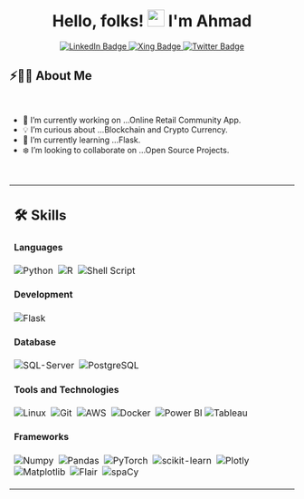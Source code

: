 <h1 align="center">Hello, folks! <img src="https://raw.githubusercontent.com/MartinHeinz/MartinHeinz/master/wave.gif" width="30px" height="30px" /> I'm Ahmad</h1>


<div id="badges", align="center">
  <a href="www.linkedin.com/in/ahmadalismail1">
    <img src="https://img.shields.io/badge/LinkedIn-blue?style=for-the-badge&logo=linkedin&logoColor=white" alt="LinkedIn Badge"/>
  </a>
  <a href="your-xing-URL">
    <img src="https://img.shields.io/badge/Xing-red?style=for-the-badge&logo=youtube&logoColor=white" alt="Xing Badge"/>
  </a>
  <a href="your-twitter-URL">
    <img src="https://img.shields.io/badge/Twitter-blue?style=for-the-badge&logo=twitter&logoColor=white" alt="Twitter Badge"/>
  </a>
</div>


## ⚡🙋‍♂️ About Me

</br>

- 🔧 I’m currently working on ...Online Retail Community App.
- 💡 I’m curious about ...Blockchain and Crypto Currency.
- 📖 I’m currently learning ...Flask.
- ❄️ I’m looking to collaborate on ...Open Source Projects.

</br>


<table width="100%" >

 <tr>
    <td width="60%">
     
## 🛠️ Skills

#### Languages

![Python](https://img.shields.io/badge/-Python-3776AB?style=plastic&logo=python&logoColor=white)&nbsp;
![R](https://img.shields.io/badge/R-276DC3?style=plastic&logo=r&logoColor=white)&nbsp;
![Shell Script](https://img.shields.io/badge/Shell_Script-5391FE?style=plastic&logo=gnu-bash&logoColor=white)


#### Development
![Flask](https://img.shields.io/badge/Flask-000000?style=plastic&logo=flask&logoColor=white)&nbsp;

#### Database

![SQL-Server](https://img.shields.io/badge/SQL%20Server-CC2927?style=plastic&logo=microsoft-sql-server&logoColor=white)&nbsp;
![PostgreSQL](https://img.shields.io/badge/PostgreSQL-4169E1?style=plastic&logo=postgresql&logoColor=white)

#### Tools and Technologies

![Linux](https://img.shields.io/badge/Linux-FCC624?style=plastic&logo=linux&logoColor=white)&nbsp;
![Git](https://img.shields.io/badge/-Git-F05032?style=plastic&logo=git&logoColor=white)&nbsp;
![AWS](https://img.shields.io/badge/Amazon_AWS-569A31?style=plastic&logo=amazon-aws&logoColor=white)&nbsp;
![Docker](https://img.shields.io/badge/Docker-2496ED?style=plastic&logo=docker&logoColor=white)&nbsp;
![Power BI](https://img.shields.io/badge/PowerBI-F2C811?style=plastic&logo=Power%20BI&logoColor=white)
![Tableau](https://img.shields.io/badge/Tableau-E97627?style=plastic&logo=Tableau&logoColor=white)&nbsp;


#### Frameworks 

![Numpy](https://img.shields.io/badge/Numpy-013243?style=plastic&logo=numpy&logoColor=white)&nbsp;
![Pandas](https://img.shields.io/badge/Pandas-150458?style=plastic&logo=pandas&logoColor=white)&nbsp;
![PyTorch](https://img.shields.io/badge/PyTorch-EE4C2C?style=plastic&logo=pytorch&logoColor=white)&nbsp;
![scikit-learn](https://img.shields.io/badge/scikit-learn-F7931E?style=plastic&logo=sklearn&logoColor=white)&nbsp;
![Plotly](https://img.shields.io/badge/Plotly-3F4F75?style=plastic&logo=plotly&logoColor=white)&nbsp;
![Matplotlib](https://img.shields.io/badge/Matplotlib-FF5733?style=plastic&logo=matplotlib&logoColor=white)&nbsp;
![Flair](https://img.shields.io/badge/Flair-FFCD11?style=plastic&logo=Flair&logoColor=white)&nbsp;
![spaCy](https://img.shields.io/badge/spaCy-09A3D5?style=plastic&logo=spaCy&logoColor=white)&nbsp;

</td>
